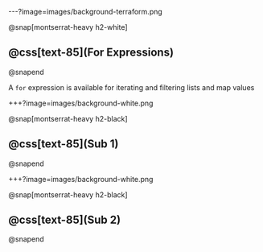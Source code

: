 ---?image=images/background-terraform.png

@snap[montserrat-heavy h2-white]
## @css[text-85](For Expressions)
@snapend

A `for` expression is available for iterating and filtering lists and map values

+++?image=images/background-white.png

@snap[montserrat-heavy h2-black]
## @css[text-85](Sub 1)
@snapend

+++?image=images/background-white.png

@snap[montserrat-heavy h2-black]
## @css[text-85](Sub 2)
@snapend